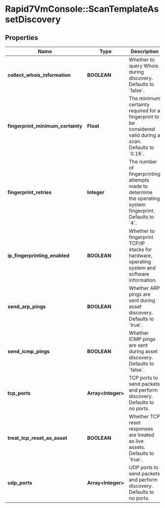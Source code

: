 # Rapid7VmConsole::ScanTemplateAssetDiscovery

## Properties
Name | Type | Description | Notes
------------ | ------------- | ------------- | -------------
**collect_whois_information** | **BOOLEAN** | Whether to query Whois during discovery. Defaults to &#x60;false&#x60;. | [optional] 
**fingerprint_minimum_certainty** | **Float** | The minimum certainty required for a fingerprint to be considered valid during a scan. Defaults to &#x60;0.16&#x60;. | [optional] 
**fingerprint_retries** | **Integer** | The number of fingerprinting attempts made to determine the operating system fingerprint. Defaults to &#x60;4&#x60;. | [optional] 
**ip_fingerprinting_enabled** | **BOOLEAN** | Whether to fingerprint TCP/IP stacks for hardware, operating system and software information. | [optional] 
**send_arp_pings** | **BOOLEAN** | Whether ARP pings are sent during asset discovery. Defaults to &#x60;true&#x60;. | [optional] 
**send_icmp_pings** | **BOOLEAN** | Whether ICMP pings are sent during asset discovery. Defaults to &#x60;false&#x60;. | [optional] 
**tcp_ports** | **Array&lt;Integer&gt;** | TCP ports to send packets and perform discovery. Defaults to no ports. | [optional] 
**treat_tcp_reset_as_asset** | **BOOLEAN** | Whether TCP reset responses are treated as live assets. Defaults to &#x60;true&#x60;. | [optional] 
**udp_ports** | **Array&lt;Integer&gt;** | UDP ports to send packets and perform discovery. Defaults to no ports. | [optional] 


